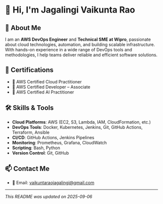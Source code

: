 # 👋 Hi, I'm Jagalingi Vaikunta Rao

## 🚀 About Me
I am an **AWS DevOps Engineer** and **Technical SME at Wipro**, passionate about cloud technologies, automation, and building scalable infrastructure. With hands-on experience in a wide range of DevOps tools and methodologies, I help teams deliver reliable and efficient software solutions.

## 🎯 Certifications
- 🏅 AWS Certified Cloud Practitioner
- 🏅 AWS Certified Developer – Associate
- 🧠 AWS Certified AI Practitioner

## 🛠️ Skills & Tools
- **Cloud Platforms**: AWS (EC2, S3, Lambda, IAM, CloudFormation, etc.)
- **DevOps Tools**: Docker, Kubernetes, Jenkins, Git, GitHub Actions, Terraform, Ansible
- **CI/CD**: GitHub Actions, Jenkins Pipelines
- **Monitoring**: Prometheus, Grafana, CloudWatch
- **Scripting**: Bash, Python
- **Version Control**: Git, GitHub

## 📫 Contact Me
- 📧 Email: [vaikuntaraojagalingi@gmail.com](mailto:vaikuntaraojagalingi@gmail.com)

---

_This README was updated on 2025-09-06_

